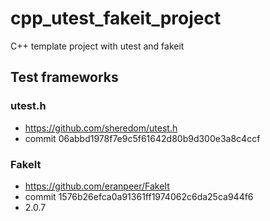 # cpp_utest_fakeit_project
C++ template project with utest and fakeit

## Test frameworks

### utest.h
* https://github.com/sheredom/utest.h
* commit 06abbd1978f7e9c5f61642d80b9d300e3a8c4ccf

### FakeIt
* https://github.com/eranpeer/FakeIt
* commit 1576b26efca0a91361ff1974062c6da25ca944f6
* 2.0.7
